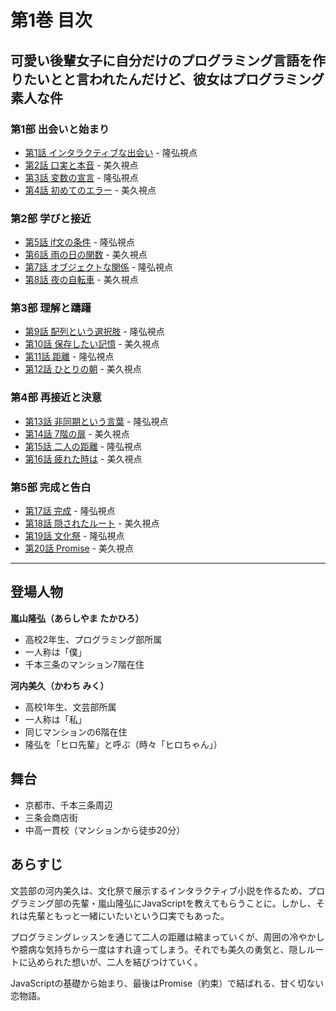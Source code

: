# 第1巻 目次

## 可愛い後輩女子に自分だけのプログラミング言語を作りたいとと言われたんだけど、彼女はプログラミング素人な件

### 第1部 出会いと始まり

- [第1話 インタラクティブな出会い](chapter01.md) - 隆弘視点
- [第2話 口実と本音](chapter02.md) - 美久視点
- [第3話 変数の宣言](chapter03.md) - 隆弘視点
- [第4話 初めてのエラー](chapter04.md) - 美久視点

### 第2部 学びと接近

- [第5話 if文の条件](chapter05.md) - 隆弘視点
- [第6話 雨の日の関数](chapter06.md) - 美久視点
- [第7話 オブジェクトな関係](chapter07.md) - 隆弘視点
- [第8話 夜の自転車](chapter08.md) - 美久視点

### 第3部 理解と躊躇

- [第9話 配列という選択肢](chapter09.md) - 隆弘視点
- [第10話 保存したい記憶](chapter10.md) - 美久視点
- [第11話 距離](chapter11.md) - 隆弘視点
- [第12話 ひとりの朝](chapter12.md) - 美久視点

### 第4部 再接近と決意

- [第13話 非同期という言葉](chapter13.md) - 隆弘視点
- [第14話 7階の扉](chapter14.md) - 美久視点
- [第15話 二人の距離](chapter15.md) - 隆弘視点
- [第16話 疲れた時は](chapter16.md) - 美久視点

### 第5部 完成と告白

- [第17話 完成](chapter17.md) - 隆弘視点
- [第18話 隠されたルート](chapter18.md) - 美久視点
- [第19話 文化祭](chapter19.md) - 隆弘視点
- [第20話 Promise](chapter20.md) - 美久視点

---

## 登場人物

**嵐山隆弘（あらしやま たかひろ）**
- 高校2年生、プログラミング部所属
- 一人称は「僕」
- 千本三条のマンション7階在住

**河内美久（かわち みく）**
- 高校1年生、文芸部所属
- 一人称は「私」
- 同じマンションの6階在住
- 隆弘を「ヒロ先輩」と呼ぶ（時々「ヒロちゃん」）

## 舞台

- 京都市、千本三条周辺
- 三条会商店街
- 中高一貫校（マンションから徒歩20分）

## あらすじ

文芸部の河内美久は、文化祭で展示するインタラクティブ小説を作るため、プログラミング部の先輩・嵐山隆弘にJavaScriptを教えてもらうことに。しかし、それは先輩ともっと一緒にいたいという口実でもあった。

プログラミングレッスンを通じて二人の距離は縮まっていくが、周囲の冷やかしや臆病な気持ちから一度はすれ違ってしまう。それでも美久の勇気と、隠しルートに込められた想いが、二人を結びつけていく。

JavaScriptの基礎から始まり、最後はPromise（約束）で結ばれる、甘く切ない恋物語。
